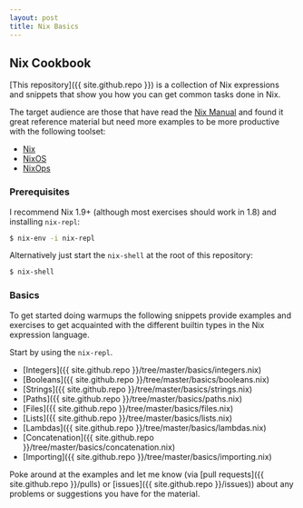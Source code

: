 ```yaml
---
layout: post
title: Nix Basics
---
```


## Nix Cookbook

[This repository]({{ site.github.repo }}) is a collection of Nix expressions
and snippets that show you how you can get common tasks done in Nix.

The target audience are those that have read the
[Nix Manual](http://nixos.org/nix/manual/) and found it great reference
material but need more examples to be more productive with the following
toolset:

* [Nix](http://nixos.org/nix/)
* [NixOS](http://nixos.org/nixos/)
* [NixOps](http://nixos.org/nixops/)

### Prerequisites

I recommend Nix 1.9+ (although most exercises should work in 1.8) and
installing `nix-repl`:

```bash
$ nix-env -i nix-repl
```

Alternatively just start the `nix-shell` at the root of this repository:

```bash
$ nix-shell
```

### Basics

To get started doing warmups the following snippets provide examples and
exercises to get acquainted with the different builtin types in the Nix
expression language.

Start by using the `nix-repl`.

* [Integers]({{ site.github.repo }}/tree/master/basics/integers.nix)
* [Booleans]({{ site.github.repo }}/tree/master/basics/booleans.nix)
* [Strings]({{ site.github.repo }}/tree/master/basics/strings.nix)
* [Paths]({{ site.github.repo }}/tree/master/basics/paths.nix)
* [Files]({{ site.github.repo }}/tree/master/basics/files.nix)
* [Lists]({{ site.github.repo }}/tree/master/basics/lists.nix)
* [Lambdas]({{ site.github.repo }}/tree/master/basics/lambdas.nix)
* [Concatenation]({{ site.github.repo }}/tree/master/basics/concatenation.nix)
* [Importing]({{ site.github.repo }}/tree/master/basics/importing.nix)

Poke around at the examples and let me know (via
[pull requests]({{ site.github.repo }}/pulls) or
[issues]({{ site.github.repo }}/issues))
about any problems or suggestions you have for the material.

